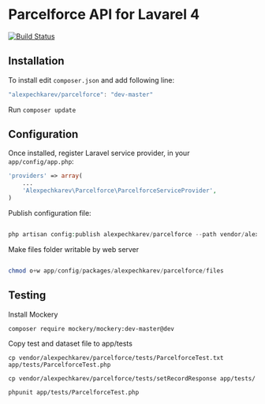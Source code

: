 Parcelforce API for Lavarel 4
======================

[![Build Status](https://travis-ci.org/alexpechkarev/parcelforce.svg?branch=master)](https://travis-ci.org/alexpechkarev/parcelforce)

Installation
------------


To install edit `composer.json` and add following line:

```javascript
"alexpechkarev/parcelforce": "dev-master"
```

Run `composer update`



Configuration
-------------

Once installed, register Laravel service provider, in your `app/config/app.php`:

```php
'providers' => array(
	...
    'Alexpechkarev\Parcelforce\ParcelforceServiceProvider',
)
```


Publish configuration file:

```php

php artisan config:publish alexpechkarev/parcelforce --path vendor/alexpechkarev/parcelforce/src/config/

```

Make files folder writable by web server

```php

chmod o+w app/config/packages/alexpechkarev/parcelforce/files

```


Testing
-------------

Install Mockery 
```
composer require mockery/mockery:dev-master@dev
```

Copy test and dataset file to app/tests
```
cp vendor/alexpechkarev/parcelforce/tests/ParcelforceTest.txt app/tests/ParcelforceTest.php

cp vendor/alexpechkarev/parcelforce/tests/setRecordResponse app/tests/

phpunit app/tests/ParcelforceTest.php
```